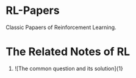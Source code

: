 # RL-Papers
Classic Papaers of Reinforcement Learning.

# The Related Notes of RL
1. ![The common question and its solution]{1}
